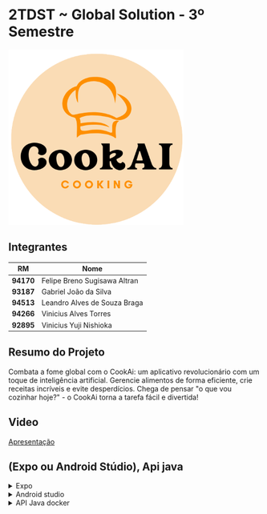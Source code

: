 # 2TDST ~ Global Solution - 3º Semestre

<p>
  <img src="./gs-front/assets/logo-circle.png" width="350" title="hover text">
</p>

## Integrantes

RM | Nome
--- | ---
**94170** | Felipe Breno Sugisawa Altran
**93187** | Gabriel João da Silva
**94513** | Leandro Alves de Souza Braga
**94266** | Vinicius Alves Torres
**92895** | Vinicius Yuji Nishioka


## Resumo do Projeto
Combata a fome global com o CookAi: um aplicativo revolucionário com um toque de inteligência artificial. Gerencie alimentos de forma eficiente, crie receitas incríveis e evite desperdícios.
Chega de pensar "o que vou cozinhar hoje?" - o CookAi torna a tarefa fácil e divertida!

## Video
[Apresentação](https://www.youtube.com/watch?v=K33PFLh1LkA&ab_channel=Leandro)

## (Expo ou Android Stúdio), Api java
<details>
<summary>Expo</summary>

# Start project
  
  
| Dependency | Version  |
| --- | --- |
| Node | 16.18.0 |
| npm | 8.19.2 |

*instalando dependências*
```
npm i
```

*rodando o projeto*
```
expo start -c
```

*alterando ambiente*
```js
//2tdst-gs-1s-front/gs-front/api.js
import axios from 'axios';
const api = axios.create({
baseURL: 'http://192.168.0.16:8080/',//<<< ALTERAR
headers: {
'Content-Type': 'application/json',
},
});
export default api;
```

</details>

<details>
<summary>Android studio</summary>

### **Dependências**

| Dependency | Version  |
| --- | --- |
| Node | 18.x |
| JDK | 11 |
| npm | 8.19.2 |
| Android Studio | 2022.2.1.20 |
  
### **Recomendações**

* Visual Studio Code
* Chocolatey

### **Instalando dependências e recomendações**

### Chocolatey

Utilize um **terminal com permissão de administrador**.

O comando a seguir instala o Chocolatey e adiciona a passagem de ambiente.

```
@"%SystemRoot%\System32\WindowsPowerShell\v1.0\powershell.exe" -NoProfile -InputFormat None -ExecutionPolicy Bypass -Command "[System.Net.ServicePointManager]::SecurityProtocol = 3072; iex ((New-Object System.Net.WebClient).DownloadString('https://community.chocolatey.org/install.ps1'))" && SET "PATH=%PATH%;%ALLUSERSPROFILE%\chocolatey\bin"
```

Node e o JDK11

**Obs: Caso ja tenha os 2 programas instalados ou algum deles, pule essa etapa ou adicione apenas aquele que esteja faltando "nodejs-lts" ou "openjdk11".**

```
choco install -y nodejs-lts openjdk11
```

Android Studio

https://developer.android.com/studio

Visual Studio Code

https://code.visualstudio.com/

---

### **Configurando Android Studio**

Após abrir o Android Studio:

```
File -> Settings
```

Dentro de Settings:

```
Appearance & Behavior -> System Settings -> Android SDK
```

Selecione a opção **Show Package Details**

Marcar as opções **Android SDK Platform 31** e **Intel x86 Atom_64 System Image** que estarão dentro das opções de **Android 12.0(S)**

Na seção **SDK Tools** selecione a opção **Show Package Details**

Marcar a opção **31.0.0** em **Android SDK Build-Tools**

Clicar em **Apply** e depois **OK**

---

### **Variáveis de Ambiente**

Dentro das váriaveis de ambiente adicione uma nova variável para o **usuário** com os seguintes atributos:

**Obs: altere o valor de <usuário> pelo seu nome de usuário.**

```
Name: ANDROID_HOME
Value: "C:\Users\<usuário>\AppData\Local\Android\Sdk"
```

Para vizualizar se a variável foi adicionada corretamente, uilize o comando no **Powershell**, e procure por **ANDROID_HOME**.

```
Get-ChildItem -Path Env:\
```

Nas variáveis do **sistema**, **edite** a variável **Path** e adicione uma nova com o caminho:

**Obs: altere o valor de <usuário> pelo seu nome de usuário.**

```
C:\Users\<usuário>\AppData\Local\Android\Sdk\platform-tools
```

---

### **Comandos**

*instalando dependências*
```
npm i
```

*rodando o projeto*
```
npm start
```

ou

```
expo start
```

</details>

<details>
<summary>API Java docker</summary>

*depois de abrir o prompt da pasta com Git bash, faça:*
```
cd cook-ai-application/
```
*convert Uto unix format*
```
dos2unix gradlew
```
*voltar pasta*
```
cd ..
```
*rodar api*
```
docker-compose up --build
```
</br>

## Rotas
| Methods | Route  |
|---|---|
| GET | /recipe (Busca todas receitas do usuário logado) |
| GET | /recipe/all (Busca todas receitas de todos usuários) |
| GET | /recipe/count (Busca a quantidade de receitas geradas pelo usuario logado) |
| POST | /recipe (Cria receita) |
| POST | /login (login usuario) |
| POST | /user/register (Registro usuario) |
| GET | /user/all (busca todos usuarios - esse o front n usa) |

</details>
